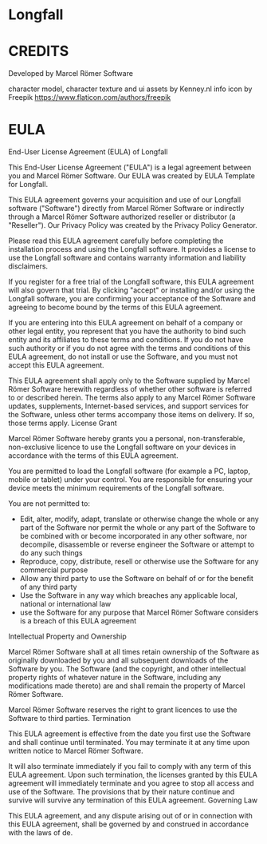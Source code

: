 # Longfall

# CREDITS

Developed by Marcel Römer Software

character model, character texture and ui assets by Kenney.nl
info icon by Freepik https://www.flaticon.com/authors/freepik

# EULA

End-User License Agreement (EULA) of Longfall

This End-User License Agreement ("EULA") is a legal agreement between you and Marcel Römer Software. Our EULA was created by EULA Template for Longfall.

This EULA agreement governs your acquisition and use of our Longfall software ("Software") directly from Marcel Römer Software or indirectly through a Marcel Römer Software authorized reseller or distributor (a "Reseller"). Our Privacy Policy was created by the Privacy Policy Generator.

Please read this EULA agreement carefully before completing the installation process and using the Longfall software. It provides a license to use the Longfall software and contains warranty information and liability disclaimers.

If you register for a free trial of the Longfall software, this EULA agreement will also govern that trial. By clicking "accept" or installing and/or using the Longfall software, you are confirming your acceptance of the Software and agreeing to become bound by the terms of this EULA agreement.

If you are entering into this EULA agreement on behalf of a company or other legal entity, you represent that you have the authority to bind such entity and its affiliates to these terms and conditions. If you do not have such authority or if you do not agree with the terms and conditions of this EULA agreement, do not install or use the Software, and you must not accept this EULA agreement.

This EULA agreement shall apply only to the Software supplied by Marcel Römer Software herewith regardless of whether other software is referred to or described herein. The terms also apply to any Marcel Römer Software updates, supplements, Internet-based services, and support services for the Software, unless other terms accompany those items on delivery. If so, those terms apply.
License Grant

Marcel Römer Software hereby grants you a personal, non-transferable, non-exclusive licence to use the Longfall software on your devices in accordance with the terms of this EULA agreement.

You are permitted to load the Longfall software (for example a PC, laptop, mobile or tablet) under your control. You are responsible for ensuring your device meets the minimum requirements of the Longfall software.

You are not permitted to:

  - Edit, alter, modify, adapt, translate or otherwise change the whole or any part of the Software nor permit the whole or any part of the Software to be combined with or become incorporated in any other software, nor decompile, disassemble or reverse engineer the Software or attempt to do any such things
  - Reproduce, copy, distribute, resell or otherwise use the Software for any commercial purpose
  - Allow any third party to use the Software on behalf of or for the benefit of any third party
  - Use the Software in any way which breaches any applicable local, national or international law
  - use the Software for any purpose that Marcel Römer Software considers is a breach of this EULA agreement

Intellectual Property and Ownership

Marcel Römer Software shall at all times retain ownership of the Software as originally downloaded by you and all subsequent downloads of the Software by you. The Software (and the copyright, and other intellectual property rights of whatever nature in the Software, including any modifications made thereto) are and shall remain the property of Marcel Römer Software.

Marcel Römer Software reserves the right to grant licences to use the Software to third parties.
Termination

This EULA agreement is effective from the date you first use the Software and shall continue until terminated. You may terminate it at any time upon written notice to Marcel Römer Software.

It will also terminate immediately if you fail to comply with any term of this EULA agreement. Upon such termination, the licenses granted by this EULA agreement will immediately terminate and you agree to stop all access and use of the Software. The provisions that by their nature continue and survive will survive any termination of this EULA agreement.
Governing Law

This EULA agreement, and any dispute arising out of or in connection with this EULA agreement, shall be governed by and construed in accordance with the laws of de.
